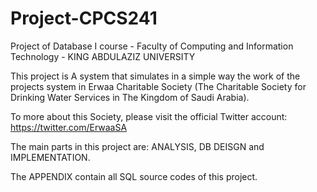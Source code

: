 # Project-CPCS241

Project of Database I course - Faculty of Computing and Information Technology - KING ABDULAZIZ UNIVERSITY



This project is A system that simulates in a simple way the work of the projects system in Erwaa Charitable Society (The Charitable Society for Drinking Water Services in The Kingdom of Saudi Arabia).



To more about this Society, please visit the official Twitter account: https://twitter.com/ErwaaSA



The main parts in this project are:
ANALYSIS, DB DEISGN and IMPLEMENTATION.


The APPENDIX contain all SQL source codes of this project.

